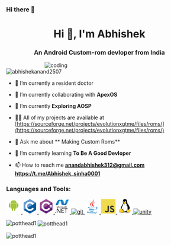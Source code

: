 ### Hi there 👋

<h1 align="center">Hi 👋, I'm Abhishek</h1>
<h3 align="center">An Android Custom-rom devloper from India</h3>
<img align= "right" alt= "coding" width=400 src="https://media0.giphy.com/media/qgQUggAC3Pfv687qPC/giphy.gif">

<p align="left"> <img src="https://komarev.com/ghpvc/?username=abhishekanand2507&label=Profile%20views&color=0e75b6&style=flat" alt="abhishekanand2507" /> </p>

- 🔭 I’m currently a resident doctor 

- 👯 I’m currently collaborating with  **ApexOS**

- 🤝 I’m currently **Exploring AOSP**

- 👨‍💻 All of my projects are available at [https://sourceforge.net/projects/evolutionxgtme/files/roms/](https://sourceforge.net/projects/evolutionxgtme/files/roms/)

- 💬 Ask me about ** Making Custom Roms**

- 🌱 I’m currently learning **To Be A Good Devloper**

- 📫 How to reach me **anandabhishek312@gmail.com https://t.me/Abhishek_sinha0001**


<h3 align="left">Languages and Tools:</h3>
<p align="left"> <a href="https://developer.android.com" target="_blank" rel="noreferrer"> <img src="https://raw.githubusercontent.com/devicons/devicon/master/icons/android/android-original-wordmark.svg" alt="android" width="40" height="40"/> </a> <a href="https://www.cprogramming.com/" target="_blank" rel="noreferrer"> <img src="https://raw.githubusercontent.com/devicons/devicon/master/icons/c/c-original.svg" alt="c" width="40" height="40"/> </a> <a href="https://www.w3schools.com/cs/" target="_blank" rel="noreferrer"> <img src="https://raw.githubusercontent.com/devicons/devicon/master/icons/csharp/csharp-original.svg" alt="csharp" width="40" height="40"/> </a> <a href="https://dotnet.microsoft.com/" target="_blank" rel="noreferrer"> <img src="https://raw.githubusercontent.com/devicons/devicon/master/icons/dot-net/dot-net-original-wordmark.svg" alt="dotnet" width="40" height="40"/> </a> <a href="https://git-scm.com/" target="_blank" rel="noreferrer"> <img src="https://www.vectorlogo.zone/logos/git-scm/git-scm-icon.svg" alt="git" width="40" height="40"/> </a> <a href="https://www.java.com" target="_blank" rel="noreferrer"> <img src="https://raw.githubusercontent.com/devicons/devicon/master/icons/java/java-original.svg" alt="java" width="40" height="40"/> </a> <a href="https://developer.mozilla.org/en-US/docs/Web/JavaScript" target="_blank" rel="noreferrer"> <img src="https://raw.githubusercontent.com/devicons/devicon/master/icons/javascript/javascript-original.svg" alt="javascript" width="40" height="40"/> </a> <a href="https://www.linux.org/" target="_blank" rel="noreferrer"> <img src="https://raw.githubusercontent.com/devicons/devicon/master/icons/linux/linux-original.svg" alt="linux" width="40" height="40"/> </a> <a href="https://unity.com/" target="_blank" rel="noreferrer"> <img src="https://www.vectorlogo.zone/logos/unity3d/unity3d-icon.svg" alt="unity" width="40" height="40"/> </a> </p>

<p><img align="left" src="https://github-readme-stats.vercel.app/api/top-langs?username=potthead1&show_icons=true&locale=en&layout=compact" alt="potthead1" /></p>

<p>&nbsp;<img align="center" src="https://github-readme-stats.vercel.app/api?username=potthead1&show_icons=true&locale=en" alt="potthead1" /></p>

<p><img align="center" src="https://github-readme-streak-stats.herokuapp.com/?user=potthead1" alt="potthead1" /></p>
